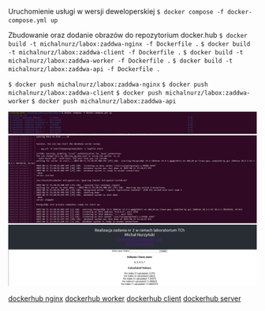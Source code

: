 Uruchomienie usługi w wersji deweloperskiej
`$ docker compose -f docker-compose.yml up`

Zbudowanie oraz dodanie obrazów do repozytorium docker.hub
`$ docker build -t michalnurz/labox:zaddwa-nginx -f Dockerfile .`
`$ docker build -t michalnurz/labox:zaddwa-client -f Dockerfile .`
`$ docker build -t michalnurz/labox:zaddwa-worker -f Dockerfile .`
`$ docker build -t michalnurz/labox:zaddwa-api -f Dockerfile .`

`$ docker push michalnurz/labox:zaddwa-nginx`
`$ docker push michalnurz/labox:zaddwa-client`
`$ docker push michalnurz/labox:zaddwa-worker`
`$ docker push michalnurz/labox:zaddwa-api`


![docker-compose-1](/MNzadania/images/docker_compose.PNG)
![docker-compose-2](/MNzadania/images/docker_compose_2.PNG)
![docker-compose-4](/MNzadania/images/docker_compose_view.PNG)


[dockerhub nginx](https://hub.docker.com/layers/232512029/michalnurz/labox/zaddwa-nginx/images/sha256-cc6b671b601461fd0c506339a0aae22066c544c62c2951c870c2a69827016e82?context=repo)
[dockerhub worker](https://hub.docker.com/layers/232513634/michalnurz/labox/zaddwa-worker/images/sha256-cf75d85e238a5ffb483cc5b637120879b748410d87f66aa8c2d3f8b916f497d5?context=repo)
[dockerhub client](https://hub.docker.com/layers/232512531/michalnurz/labox/zaddwa-client/images/sha256-1dba2702f40745318ba3a4565bbb6b0c1d88fa40bde3920f7cb18c8ead99b9d7?context=repo)
[dockerhub server](https://hub.docker.com/layers/232513214/michalnurz/labox/zaddwa-server/images/sha256-edcf74756df4b6a6ad0b405a354e413cd2c2c78dc912666b92f657e5a9b30651?context=repo)
